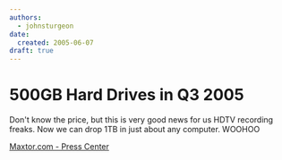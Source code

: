 ```yaml
---
authors:
  - johnsturgeon
date:
  created: 2005-06-07
draft: true
---
```


# 500GB Hard Drives in Q3 2005

Don't know the price, but this is very good news for us HDTV recording freaks. Now we can drop 1TB in just about any computer. WOOHOO  
  
[Maxtor.com - Press Center](http://www.shareholder.com/maxtor/ReleaseDetail.cfm?ReleaseID=165162&reltype=Product&maxtor_section=press)
